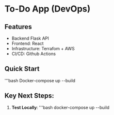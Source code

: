 # To-Do App (DevOps)

## Features
- Backend Flask API
- Frontend: React
- Infrastructure: Terrafom + AWS
- CI/CD: Github Actions

## Quick Start
'''bash
Docker-compose up --build

## **Key Next Steps:**
1. **Test Locally**:
'''bash
docker-compose up --build